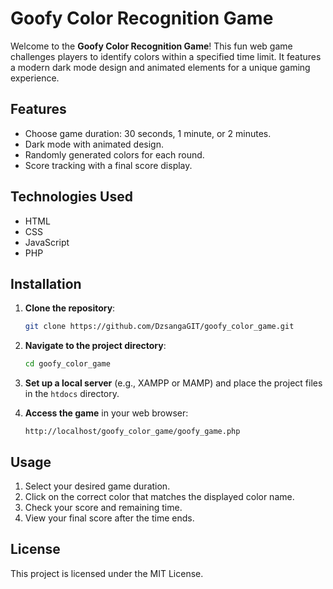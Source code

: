# Goofy Color Recognition Game

Welcome to the **Goofy Color Recognition Game**! This fun web game challenges players to identify colors within a specified time limit. It features a modern dark mode design and animated elements for a unique gaming experience.

## Features

- Choose game duration: 30 seconds, 1 minute, or 2 minutes.
- Dark mode with animated design.
- Randomly generated colors for each round.
- Score tracking with a final score display.

## Technologies Used

- HTML
- CSS
- JavaScript
- PHP

## Installation

1. **Clone the repository**:
   ```bash
   git clone https://github.com/DzsangaGIT/goofy_color_game.git
   ```

2. **Navigate to the project directory**:
   ```bash
   cd goofy_color_game
   ```

3. **Set up a local server** (e.g., XAMPP or MAMP) and place the project files in the `htdocs` directory.

4. **Access the game** in your web browser:
   ```
   http://localhost/goofy_color_game/goofy_game.php
   ```

## Usage

1. Select your desired game duration.
2. Click on the correct color that matches the displayed color name.
3. Check your score and remaining time.
4. View your final score after the time ends.


## License

This project is licensed under the MIT License.



